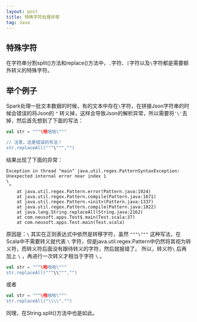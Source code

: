 ```yaml
---
layout: post
title: 特殊字符处理异常
tag: Java
---
```


## 特殊字符
在字符串分割split()方法和replace()方法中，`.`字符、`|`字符以及`\`字符都是需要额外转义的特殊字符。

## 举个例子
Spark处理一批文本数据的时候，有的文本中存在`\`字符，在拼接Json字符串的时候会错误的将Json的 `"` 转义掉，这样会导致Json的解析异常，所以需要将`'\'`去掉，然后首先想到了下面的写法：

```scala
val str = """\哈哈哈\"""

// 注意，这是错误的写法！
str.replaceAll("""\""","")
```
结果出现了下面的异常：

```console
Exception in thread "main" java.util.regex.PatternSyntaxException: Unexpected internal error near index 1
\
 ^
	at java.util.regex.Pattern.error(Pattern.java:1924)
	at java.util.regex.Pattern.compile(Pattern.java:1671)
	at java.util.regex.Pattern.<init>(Pattern.java:1337)
	at java.util.regex.Pattern.compile(Pattern.java:1022)
	at java.lang.String.replaceAll(String.java:2162)
	at com.neusoft.apps.Test$.main(Test.scala:37)
	at com.neusoft.apps.Test.main(Test.scala)
```

原因是：`\` 其实在正则表达式中依然是转移字符，虽然 `"""\"""` 这种写法，在Scala中不需要转义就代表 `\` 字符，但是java.util.regex.Pattern中仍然将其视为转义符，而转义符后面没有跟待转义的字符，然后就报错了。
所以，转义符`\` 后再加上 `\` ，再进行一次转义才相当于字符 `\` 。

```scala
val str = """\哈哈哈\"""
str.replaceAll("""\\""","")
```
或者

```scala
val str = """\哈哈哈\"""
str.replaceAll("\\\\","")
```
同理，在String.split()方法中也是如此。